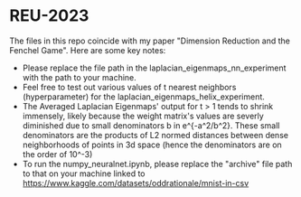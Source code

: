 # REU-2023
The files in this repo coincide with my paper "Dimension Reduction and the Fenchel Game". Here are some key notes:
- Please replace the file path in the laplacian_eigenmaps_nn_experiment with the path to your machine. 
- Feel free to test out various values of t nearest neighbors (hyperparameter) for the laplacian_eigenmaps_helix_experiment.
- The Averaged Laplacian Eigenmaps' output for t > 1 tends to shrink immensely, likely because the weight matrix's values
are severly diminished due to small denominators b in e^{-a^2/b^2}. These small denominators are the products of 
L2 normed distances between dense neighborhoods of points in 3d space (hence the denominators are on the order of 10^-3)
- To run the numpy_neuralnet.ipynb, please replace the "archive" file path to that on your machine linked to https://www.kaggle.com/datasets/oddrationale/mnist-in-csv
